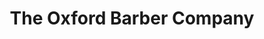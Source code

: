 ---
title: "The Oxford Barber Company"
url: /spartanburg/the-oxford-barber-company/
shop: Friseur
---